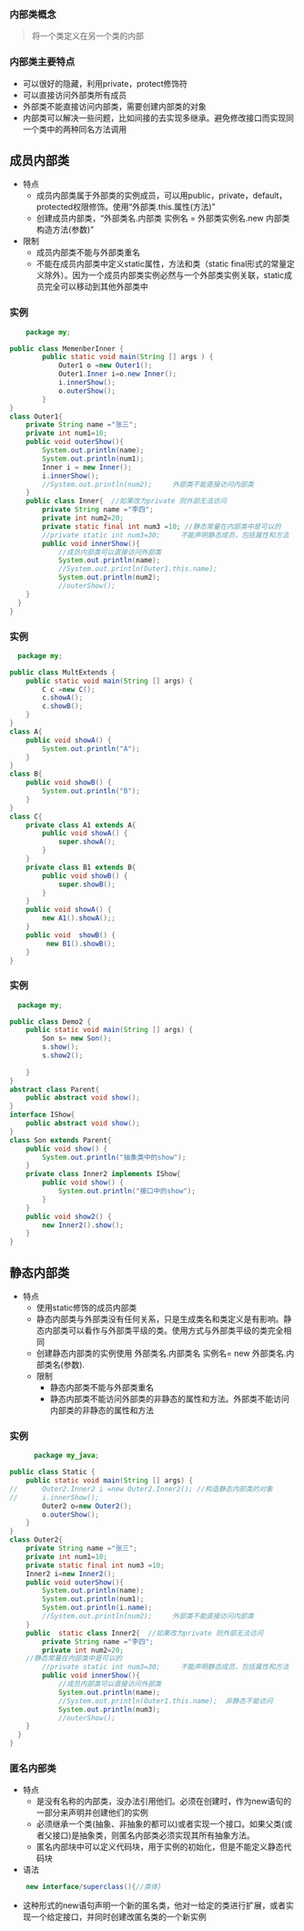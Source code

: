 ### 内部类概念
>将一个类定义在另一个类的内部
### 内部类主要特点
- 可以很好的隐藏，利用private，protect修饰符
- 可以直接访问外部类所有成员
- 外部类不能直接访问内部类，需要创建内部类的对象
- 内部类可以解决一些问题，比如间接的去实现多继承。避免修改接口而实现同一个类中的两种同名方法调用
## 成员内部类
- 特点
  - 成员内部类属于外部类的实例成员，可以用public，private，default，protected权限修饰。使用“外部类.this.属性(方法)”
  - 创建成员内部类，“外部类名.内部类 实例名 = 外部类实例名.new 内部类构造方法(参数)”
- 限制
  - 成员内部类不能与外部类重名
  - 不能在成员内部类中定义static属性，方法和类（static final形式的常量定义除外）。因为一个成员内部类实例必然与一个外部类实例关联，static成员完全可以移动到其他外部类中
### 实例
```java
    package my;

public class MemenberInner {
		public static void main(String [] args ) {
			Outer1 o =new Outer1();
			Outer1.Inner i=o.new Inner();
			i.innerShow();
			o.outerShow();
		}
}
class Outer1{
	private String name ="张三";
	private int num1=10;
	public void outerShow(){
		System.out.println(name);
		System.out.println(num1);
		Inner i = new Inner();
		i.innerShow();
		//System.out.println(num2);  	外部类不能直接访问内部类
	}
	public class Inner{  //如果改为private 则外部无法访问
		private String name ="李四";
		private int num2=20;
		private static final int num3 =10; //静态常量在内部类中是可以的
		//private static int num3=30;     不能声明静态成员，包括属性和方法
		public void innerShow(){
			//成员内部类可以直接访问外部类
			System.out.println(name);
			//System.out.println(Outer1.this.name);
			System.out.println(num2);
			//outerShow();
	}
  }
}
```
### 实例
```java
  package my;

public class MultExtends {
	public static void main(String [] args) {
		C c =new C();
		c.showA();
		c.showB();
	}
}
class A{
	public void showA() {
		System.out.println("A");
	}
}
class B{
	public void showB() {
		System.out.println("B");
	}
}
class C{
	private class A1 extends A{
		public void showA() {
			super.showA();
		}
	}
	private class B1 extends B{
		public void showB() {
			super.showB();
		}
	}
	public void showA() {
		new A1().showA();;
	}
	public void  showB() {
		 new B1().showB();
	}
}
```
### 实例
```java
  package my;

public class Demo2 {
	public static void main(String [] args) {
		Son s= new Son();
		s.show();
		s.show2();
		
	}
}
abstract class Parent{
	public abstract void show();	
}
interface IShow{
	public abstract void show();	
}
class Son extends Parent{
	public void show() {
		System.out.println("抽象类中的show");
	}
	private class Inner2 implements IShow{
		public void show() {
			System.out.println("接口中的show");
		}
	}
	public void show2() {
		new Inner2().show();
	}
}
```
## 静态内部类
- 特点
   - 使用static修饰的成员内部类
   - 静态内部类与外部类没有任何关系，只是生成类名和类定义是有影响。静态内部类可以看作与外部类平级的类。使用方式与外部类平级的类完全相同
   - 创建静态内部类的实例使用 外部类名.内部类名 实例名= new 外部类名.内部类名(参数).
  - 限制
    - 静态内部类不能与外部类重名
    - 静态内部类不能访问外部类的非静态的属性和方法。外部类不能访问内部类的非静态的属性和方法
### 实例 
```java
      package my_java;

public class Static {
	public static void main(String [] args) {
//		Outer2.Inner2 i =new Outer2.Inner2(); //构造静态内部类的对象
//		i.innerShow();
		Outer2 o=new Outer2();
		o.outerShow();
	}
}
class Outer2{
	private String name ="张三";
	private int num1=10;
	private static final int num3 =10; 
	Inner2 i=new Inner2();
	public void outerShow(){
		System.out.println(name);
		System.out.println(num1);
		System.out.println(i.name);
		//System.out.println(num2);  	外部类不能直接访问内部类
	}
	public  static class Inner2{  //如果改为private 则外部无法访问
		private String name ="李四";
		private int num2=20;
	//静态常量在内部类中是可以的
		//private static int num3=30;     不能声明静态成员，包括属性和方法
		public void innerShow(){
			//成员内部类可以直接访问外部类
			System.out.println(name);
			//System.out.println(Outer1.this.name);  非静态不能访问
			System.out.println(num3);
			//outerShow();
	}
  }
}
 ```
### 匿名内部类
- 特点
    - 是没有名称的内部类，没办法引用他们。必须在创建时，作为new语句的一部分来声明并创建他们的实例
    - 必须继承一个类(抽象、非抽象的都可以)或者实现一个接口。如果父类(或者父接口)是抽象类，则匿名内部类必须实现其所有抽象方法。
    - 匿名内部块中可以定义代码块，用于实例的初始化，但是不能定义静态代码块
- 语法
```java
	new interface/superclass(){//类体}
```
  - 这种形式的new语句声明一个新的匿名类，他对一给定的类进行扩展，或者实现一个给定接口，并同时创建改匿名类的一个新实例
    






















